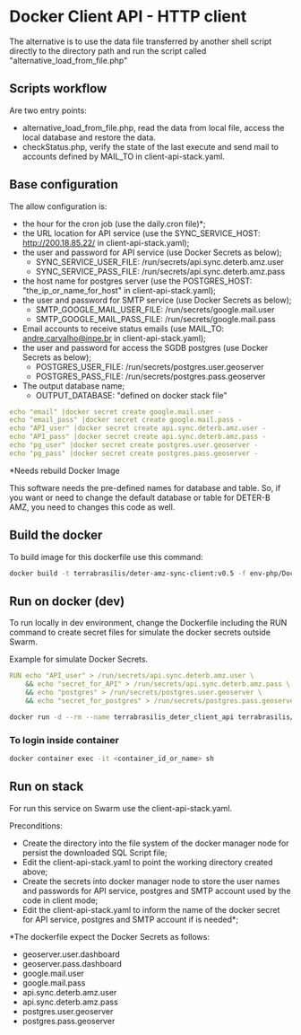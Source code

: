 # Docker Client API - HTTP client

The alternative is to use the data file transferred by another shell script directly to the directory path and run the script called "alternative_load_from_file.php"

## Scripts workflow

Are two entry points:
- alternative_load_from_file.php, read the data from local file, access the local database and restore the data.
- checkStatus.php, verify the state of the last execute and send mail to accounts defined by MAIL_TO in client-api-stack.yaml.

## Base configuration

The allow configuration is:
- the hour for the cron job (use the daily.cron file)*;
- the URL location for API service (use the SYNC_SERVICE_HOST: http://200.18.85.22/ in client-api-stack.yaml);
- the user and password for API service (use Docker Secrets as below);
  - SYNC_SERVICE_USER_FILE: /run/secrets/api.sync.deterb.amz.user
  - SYNC_SERVICE_PASS_FILE: /run/secrets/api.sync.deterb.amz.pass
- the host name for postgres server (use the POSTGRES_HOST: "the_ip_or_name_for_host" in client-api-stack.yaml);
- the user and password for SMTP service (use Docker Secrets as below);
  - SMTP_GOOGLE_MAIL_USER_FILE: /run/secrets/google.mail.user
  - SMTP_GOOGLE_MAIL_PASS_FILE: /run/secrets/google.mail.pass
- Email accounts to receive status emails (use MAIL_TO: andre.carvalho@inpe.br in client-api-stack.yaml);
- the user and password for access the SGDB postgres (use Docker Secrets as below);
  - POSTGRES_USER_FILE: /run/secrets/postgres.user.geoserver
  - POSTGRES_PASS_FILE: /run/secrets/postgres.pass.geoserver
- The output database name;
  - OUTPUT_DATABASE: "defined on docker stack file"

```yaml
echo "email" |docker secret create google.mail.user -
echo "email_pass" |docker secret create google.mail.pass -
echo "API_user" |docker secret create api.sync.deterb.amz.user -
echo "API_pass" |docker secret create api.sync.deterb.amz.pass -
echo "pg_user" |docker secret create postgres.user.geoserver -
echo "pg_pass" |docker secret create postgres.pass.geoserver -
```

*Needs rebuild Docker Image

This software needs the pre-defined names for database and table. So, if you want or need to change the default database or table for DETER-B AMZ, you need to changes this code as well.

## Build the docker

To build image for this dockerfile use this command:

```bash
docker build -t terrabrasilis/deter-amz-sync-client:v0.5 -f env-php/Dockerfile --no-cache .
```

## Run on docker (dev)

To run locally in dev environment, change the Dockerfile including the RUN command to create secret files for simulate the docker secrets outside Swarm.

Example for simulate Docker Secrets.
```yaml
RUN echo "API_user" > /run/secrets/api.sync.deterb.amz.user \
    && echo "secret_for_API" > /run/secrets/api.sync.deterb.amz.pass \
    && echo "postgres" > /run/secrets/postgres.user.geoserver \
    && echo "secret_for_postgres" > /run/secrets/postgres.pass.geoserver
```

```bash
docker run -d --rm --name terrabrasilis_deter_client_api terrabrasilis/deter-amz-sync-client:v0.5
```

### To login inside container

```bash
docker container exec -it <container_id_or_name> sh
```

## Run on stack

For run this service on Swarm use the client-api-stack.yaml.

Preconditions:
- Create the directory into the file system of the docker manager node for persist the downloaded SQL Script file;
- Edit the client-api-stack.yaml to point the working directory created above;
- Create the secrets into docker manager node to store the user names and passwords for API service, postgres and SMTP account used by the code in client mode;
- Edit the client-api-stack.yaml to inform the name of the docker secret for API service, postgres and SMTP account if is needed*;

*The dockerfile expect the Docker Secrets as follows:
- geoserver.user.dashboard
- geoserver.pass.dashboard
- google.mail.user
- google.mail.pass
- api.sync.deterb.amz.user
- api.sync.deterb.amz.pass
- postgres.user.geoserver
- postgres.pass.geoserver
